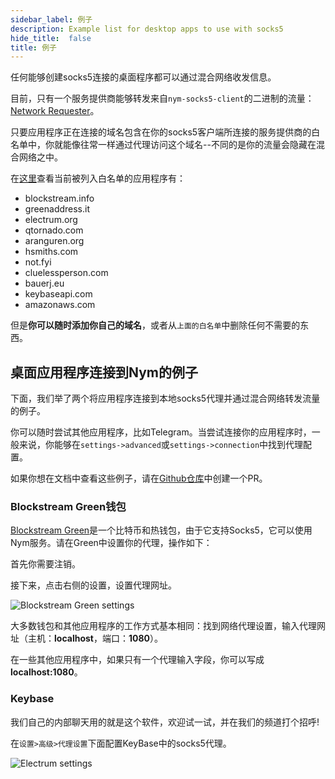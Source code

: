 ```yaml
---
sidebar_label: 例子
description: Example list for desktop apps to use with socks5 
hide_title:  false
title: 例子
---
```


任何能够创建socks5连接的桌面程序都可以通过混合网络收发信息。

目前，只有一个服务提供商能够转发来自`nym-socks5-client`的二进制的流量：[Network Requester](/docs/next/run-nym-nodes/nodes/requester)。

只要应用程序正在连接的域名包含在你的socks5客户端所连接的服务提供商的白名单中，你就能像往常一样通过代理访问这个域名--不同的是你的流量会隐藏在混合网络之中。

在[这里](https://github.com/nymtech/nym/blob/develop/service-providers/network-requester/allowed.list.sample)查看当前被列入白名单的应用程序有：

* blockstream.info
* greenaddress.it
* electrum.org
* qtornado.com
* aranguren.org
* hsmiths.com
* not.fyi
* cluelessperson.com
* bauerj.eu
* keybaseapi.com
* amazonaws.com
 
但是**你可以随时添加你自己的域名**，或者从`上面的白名单`中删除任何不需要的东西。

## 桌面应用程序连接到Nym的例子
下面，我们举了两个将应用程序连接到本地socks5代理并通过混合网络转发流量的例子。

你可以随时尝试其他应用程序，比如Telegram。当尝试连接你的应用程序时，一般来说，你能够在`settings->advanced`或`settings->connection`中找到代理配置。

如果你想在文档中查看这些例子，请在[Github仓库](https://github.com/nymtech/docs)中创建一个PR。

### Blockstream Green钱包 
[Blockstream Green](https://blockstream.com/green/)是一个比特币和热钱包，由于它支持Socks5，它可以使用Nym服务。请在Green中设置你的代理，操作如下：

首先你需要注销。

接下来，点击右侧的设置，设置代理网址。

![Blockstream Green settings](/img/docs/wallet-proxy-settings/blockstream-green.gif)

大多数钱包和其他应用程序的工作方式基本相同：找到网络代理设置，输入代理网址（主机：**localhost**，端口：**1080**）。

在一些其他应用程序中，如果只有一个代理输入字段，你可以写成**localhost:1080**。

### Keybase
我们自己的内部聊天用的就是这个软件，欢迎试一试，并在我们的频道打个招呼!

在`设置>高级>代理设置`下面配置KeyBase中的socks5代理。

![Electrum settings](/img/docs/keybase-settings.gif)

